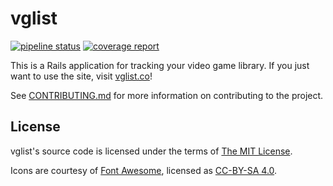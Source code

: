 # vglist

[![pipeline status](https://gitlab.com/vglist/vglist/badges/main/pipeline.svg)](https://gitlab.com/vglist/vglist/commits/main)
[![coverage report](https://gitlab.com/vglist/vglist/badges/main/coverage.svg?job=rspec)](https://gitlab.com/vglist/vglist/commits/main)

This is a Rails application for tracking your video game library. If you just want to use the site, visit [vglist.co](https://vglist.co)!

See [CONTRIBUTING.md](CONTRIBUTING.md) for more information on contributing to the project.

## License

vglist's source code is licensed under the terms of [The MIT License](LICENSE).

Icons are courtesy of [Font Awesome](https://fontawesome.com), licensed as [CC-BY-SA 4.0](https://creativecommons.org/licenses/by/4.0/).
